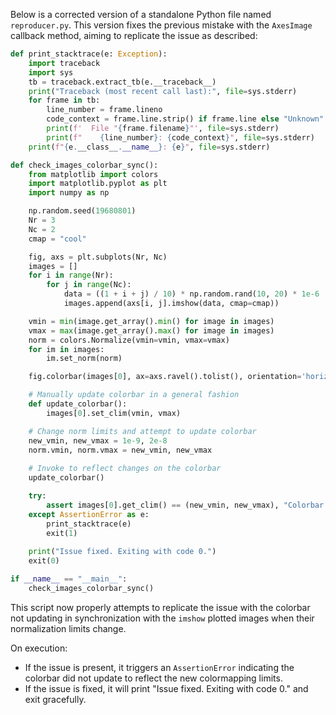 Below is a corrected version of a standalone Python file named `reproducer.py`. This version fixes the previous mistake with the `AxesImage` callback method, aiming to replicate the issue as described:

```python
def print_stacktrace(e: Exception):
    import traceback
    import sys
    tb = traceback.extract_tb(e.__traceback__)
    print("Traceback (most recent call last):", file=sys.stderr)
    for frame in tb:
        line_number = frame.lineno
        code_context = frame.line.strip() if frame.line else "Unknown"
        print(f'  File "{frame.filename}"', file=sys.stderr)
        print(f"    {line_number}: {code_context}", file=sys.stderr)
    print(f"{e.__class__.__name__}: {e}", file=sys.stderr)

def check_images_colorbar_sync():
    from matplotlib import colors
    import matplotlib.pyplot as plt
    import numpy as np

    np.random.seed(19680801)
    Nr = 3
    Nc = 2
    cmap = "cool"

    fig, axs = plt.subplots(Nr, Nc)
    images = []
    for i in range(Nr):
        for j in range(Nc):
            data = ((1 + i + j) / 10) * np.random.rand(10, 20) * 1e-6
            images.append(axs[i, j].imshow(data, cmap=cmap))

    vmin = min(image.get_array().min() for image in images)
    vmax = max(image.get_array().max() for image in images)
    norm = colors.Normalize(vmin=vmin, vmax=vmax)
    for im in images:
        im.set_norm(norm)

    fig.colorbar(images[0], ax=axs.ravel().tolist(), orientation='horizontal', fraction=.1)

    # Manually update colorbar in a general fashion
    def update_colorbar():
        images[0].set_clim(vmin, vmax)

    # Change norm limits and attempt to update colorbar
    new_vmin, new_vmax = 1e-9, 2e-8
    norm.vmin, norm.vmax = new_vmin, new_vmax
    
    # Invoke to reflect changes on the colorbar
    update_colorbar()

    try:
        assert images[0].get_clim() == (new_vmin, new_vmax), "Colorbar not updated with new clim."
    except AssertionError as e:
        print_stacktrace(e)
        exit(1)
    
    print("Issue fixed. Exiting with code 0.")
    exit(0)

if __name__ == "__main__":
    check_images_colorbar_sync()
```

This script now properly attempts to replicate the issue with the colorbar not updating in synchronization with the `imshow` plotted images when their normalization limits change. 

On execution: 
- If the issue is present, it triggers an `AssertionError` indicating the colorbar did not update to reflect the new colormapping limits.
- If the issue is fixed, it will print "Issue fixed. Exiting with code 0." and exit gracefully.